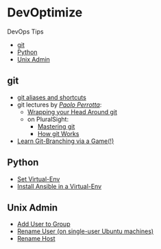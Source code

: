 # DevOptimize <!-- omit in toc -->

DevOps Tips

- [git](#git)
- [Python](#python)
- [Unix Admin](#unix-admin)

## git

- [git aliases and shortcuts](git/source_git_aliases.bash)
- git lectures by [_Paolo Perrotta_](https://app.pluralsight.com/profile/author/paolo-perrotta):
  - [Wrapping your Head Around git](https://vimeo.com/146478456)
  <!-- - [Understanding git (at "NoSlidesConf")](https://www.youtube.com/watch?v=nHkLxts9Mu4) -->
  - on PluralSight:
    - [Mastering git](https://www.pluralsight.com/courses/mastering-git#)
    - [How git Works](https://www.pluralsight.com/courses/how-git-works#)
- [Learn Git-Branching via a Game(!)](https://learngitbranching.js.org/)

## Python

- [Set Virtual-Env](Python/Set_Virtual-Env.md)
- [Install Ansible in a Virtual-Env](Python/Install_Ansible_in_Virtual-Env.md)

## Unix Admin

- [Add User to Group](Unix_Admin/Add_User_to_Group.md)
- [Rename User (on single-user Ubuntu machines)](Unix_Admin/Rename_Single_User.md)
- [Rename Host](Unix_Admin/Rename_Host.md)
